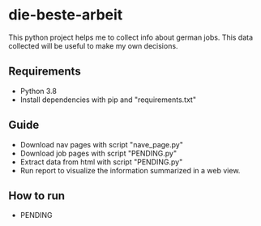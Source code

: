 # die-beste-arbeit
This python project helps me to collect info about german jobs. This data collected will be useful to make my own decisions.

## Requirements
- Python 3.8
- Install dependencies with pip and "requirements.txt"

## Guide
- Download nav pages with script "nave_page.py"
- Download job pages with script "PENDING.py"
- Extract data from html with script "PENDING.py"
- Run report to visualize the information summarized in a web view. 

## How to run
- PENDING 
